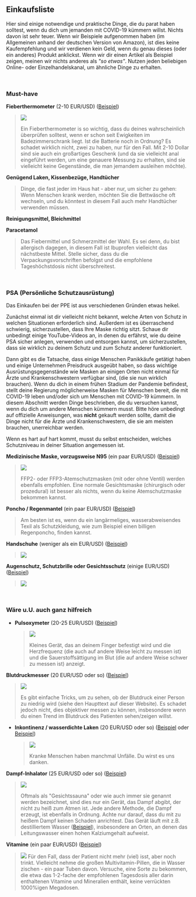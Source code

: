 ## Einkaufsliste

Hier sind einige notwendige und praktische Dinge, die du parat haben solltest, wenn du dich um jemanden mit COVID-19 kümmern willst. Nichts davon ist sehr teuer. Wenn wir Beispiele aufgenommen haben (im Allgemeinen anhand der deutschen Version von Amazon), ist dies keine Kaufempfehlung und wir verdienen kein Geld, wenn du genau dieses (oder ein anderes) Produkt anklickst. Wenn wir dir einen Artikel als Beispiel zeigen, meinen wir nichts anderes als *"so etwas"*. Nutzen jeden beliebigen Online- oder Einzelhandelskanal, um ähnliche Dinge zu erhalten. 

&nbsp;

### Must-have

**Fieberthermometer** (2-10 EUR/USD) ([Beispiel](https://www.amazon.de/gp/product/B001NYHXYS))

   > ![](/images/thermometer.png)
   >
   > Ein Fieberthermometer is so wichtig, dass du deines wahrscheinlich überprüfen solltest, wenn er schon seit Ewigkeiten im Badezimmerschrank liegt. Ist die Batterie noch in Ordnung? Es schadet wirklich nicht, zwei zu haben, nur für den Fall. Mit 2-10 Dollar sind sie auch ein großartiges Geschenk (und da sie vielleicht anal eingeführt werden, um eine genauere Messung zu erhalten, sind sie vielleicht keine Gegenstände, die man jemandem ausleihen möchte).

**Genügend Laken, Kissenbezüge, Handtücher**
   
   > Dinge, die fast jeder im Haus hat - aber nur, um sicher zu gehen: Wenn Menschen krank werden, möchten Sie die Bettwäsche oft wechseln, und du könntest in diesem Fall auch mehr Handtücher verwenden müssen.
   
**Reinigungsmittel, Bleichmittel**

**Paracetamol**

  > Das Fiebermittel und Schmerzmittel der Wahl. Es sei denn, du bist allergisch dagegen, in diesem Fall ist Ibuprofen vielleicht das nächstbeste Mittel. Stelle sicher, dass du die Verpackungsvorschriften befolgst und die empfohlene Tageshöchstdosis nicht überschreitest.

&nbsp;

### PSA (Persönliche Schutzausrüstung)

Das Einkaufen bei der PPE ist aus verschiedenen Gründen etwas heikel.

Zunächst einmal ist dir vielleicht nicht bekannt, welche Arten von Schutz in welchen Situationen erforderlich sind. Außerdem ist es überraschend schwierig, sicherzustellen, dass Ihre Maske richtig sitzt. Schaue dir unbedingt einige YouTube-Videos an, in denen du erfährst, wie du deine PSA sicher anlegen, verwenden und entsorgen kannst, um sicherzustellen, dass sie wirklich zu deinem Schutz und zum Schutz anderer funktioniert.

Dann gibt es die Tatsache, dass einige Menschen Panikkäufe getätigt haben und einige Unternehmen Preisdruck ausgeübt haben, so dass wichtige Ausrüstungsgegenstände wie Masken an einigen Orten nicht einmal für Ärzte und Krankenschwestern verfügbar sind, (die sie nun wirklich brauchen). Wenn du dich in einem frühen Stadium der Pandemie befindest, stellt deine Regierung möglicherweise Masken für Menschen bereit, die mit COVID-19 leben und/oder sich um Menschen mit COVID-19 kümmern. In diesem Abschnitt werden Dinge beschrieben, die du versuchen kannst, wenn du dich um andere Menschen kümmern musst. Bitte höre unbedingt auf offizielle Anweisungen, was **nicht** gekauft werden sollte, damit die Dinge nicht für die Ärzte und Krankenschwestern, die sie am meisten brauchen, unerreichbar werden. 

Wenn es hart auf hart kommt, musst du selbst entscheiden, welches Schutzniveau in deiner Situation angemessen ist.

**Medizinische Maske, vorzugsweise N95** (ein paar EUR/USD) ([Beispiel](https://www.amazon.de/dp/B085H6Y6HN))
   > ![](/images/mask.png)
   >
   > FFP2- oder FFP3-Atemschutzmasken (mit oder ohne Ventil) werden ebenfalls empfohlen. Eine normale Gesichtsmaske (chirurgisch oder prozedural) ist besser als nichts, wenn du keine Atemschutzmaske bekommen kannst.

**Poncho / Regenmantel** (ein paar EUR/USD) ([Beispiel](https://www.amazon.de/dp/B07DFDFFRX))

   > Am besten ist es, wenn du ein langärmeliges, wasserabweisendes Texil als Schutzkleidung, wie zum Beispiel einen billigen Regenponcho, finden kannst. 

**Handschuhe** (weniger als ein EUR/USD) ([Beispiel](https://www.amazon.de/dp/B01LWJ80C7))
   > ![](/images/gloves.png)

**Augenschutz, Schutzbrille oder Gesichtsschutz** (einige EUR/USD) ([Beispiel](https://www.amazon.de/dp/B002THV25Y))
   > ![](/images/glasses.png)
   >

&nbsp;

### Wäre u.U. auch ganz hilfreich

* **Pulsoxymeter** (20-25 EUR/USD) ([Beispiel](https://www.amazon.de/gp/product/B07P3ZS6L3))
   > ![](/images/pulse-oxi.png)
   >
   > Kleines Gerät, das an deinem Finger befestigt wird und die Herzfrequenz (die auch auf andere Weise leicht zu messen ist) und die Sauerstoffsättigung im Blut (die auf andere Weise schwer zu messen ist) anzeigt.

**Blutdruckmesser** (20 EUR/USD oder so) ([Beispiel](https://www.amazon.de/gp/product/B07KY867ZH))
   > ![](/Bilder/Blutdruck.png)
   >
   > Es gibt einfache Tricks, um zu sehen, ob der Blutdruck einer Person zu niedrig wird (siehe den Haupttext auf dieser Website). Es schadet jedoch nicht, dies objektiver messen zu können, insbesondere wenn du einen Trend im Blutdruck des Patienten sehen/zeigen willst.

* **Inkontinenz / wasserdichte Laken** (20 EUR/USD oder so) ([Beispiel](https://www.amazon.de/Comfortcare-Inkontinenz-Bettw%C3%A4sche-waschbar-Blau/dp/B07W7CCQVG) oder [Beispiel](https://www.amazon.de/Co-operative-Independent-Living-Bettdeckenbezug-wasserabweisend/dp/B00BJMA8X2))
   > ![](/images/sheet.png)
   >
   > Kranke Menschen haben manchmal Unfälle. Du wirst es uns danken.

**Dampf-Inhalator** (25 EUR/USD oder so) ([Beispiel](https://www.amazon.de/gp/product/B07SNQH6CZ))
   > ![](/images/steam.png)
   >
   > Oftmals als "Gesichtssauna" oder wie auch immer sie genannt werden bezeichnet, sind dies nur ein Gerät, das Dampf abgibt, der nicht zu heiß zum Atmen ist. Jede andere Methode, die Dampf erzeugt, ist ebenfalls in Ordnung. Achte nur darauf, dass du mit zu heißem Dampf keinen Schaden anrichtest. Das Gerät läuft mit z.B. destilliertem Wasser ([Beispiel](https://www.amazon.de/gp/product/B07J5Y95MQ)), insbesondere an Orten, an denen das Leitungswasser einen hohen Kalziumgehalt aufweist. 

**Vitamine** (ein paar EUR/USD) ([Beispiel](https://www.amazon.de/dp/B07S63PCZK))
   > ![](/Bilder/Mehrfach-Vitamin.png)
   > Für den Fall, dass der Patient nicht mehr (viel) isst, aber noch trinkt. Vielleicht nehme die großen Multivitamin-Pillen, die in Wasser zischen - ein paar Tuben davon. Versuche, eine Sorte zu bekommen, die etwa das 1-2-fache der empfohlenen Tagesdosis aller darin enthaltenen Vitamine und Mineralien enthält, keine verrückten 1000%igen Megadosen.
